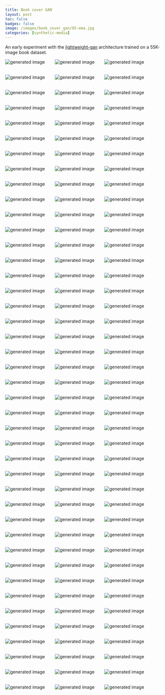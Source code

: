 ```yaml
---
title: Book cover GAN
layout: post
toc: false
badges: false
image: /images/book_cover_gan/95-ema.jpg
categories: [synthetic-media]
---
```


An early experiment with the [lightweight-gan](https://github.com/lucidrains/lightweight-gan) architecture trained on a 55K-image book dataset.

<div style="display: flex; flex-flow: wrap; gap: 2rem">
<img src="/images/book_cover_gan/95-ema.jpg" alt="generated image"> <img src="/images/book_cover_gan/74-ema.jpg" alt="generated image"> <img src="/images/book_cover_gan/117-ema.jpg" alt="generated image"> <img src="/images/book_cover_gan/99-ema.jpg" alt="generated image"> <img src="/images/book_cover_gan/48-ema.jpg" alt="generated image"> <img src="/images/book_cover_gan/59-ema.jpg" alt="generated image"> <img src="/images/book_cover_gan/62-ema.jpg" alt="generated image"> <img src="/images/book_cover_gan/20-ema.jpg" alt="generated image"> <img src="/images/book_cover_gan/23-ema.jpg" alt="generated image"> <img src="/images/book_cover_gan/69-ema.jpg" alt="generated image"> <img src="/images/book_cover_gan/43-ema.jpg" alt="generated image"> <img src="/images/book_cover_gan/58-ema.jpg" alt="generated image"> <img src="/images/book_cover_gan/87-ema.jpg" alt="generated image"> <img src="/images/book_cover_gan/81-ema.jpg" alt="generated image"> <img src="/images/book_cover_gan/24-ema.jpg" alt="generated image"> <img src="/images/book_cover_gan/61-ema.jpg" alt="generated image"> <img src="/images/book_cover_gan/35-ema.jpg" alt="generated image"> <img src="/images/book_cover_gan/14-ema.jpg" alt="generated image"> <img src="/images/book_cover_gan/34-ema.jpg" alt="generated image"> <img src="/images/book_cover_gan/119-ema.jpg" alt="generated image"> <img src="/images/book_cover_gan/73-ema.jpg" alt="generated image"> <img src="/images/book_cover_gan/31-ema.jpg" alt="generated image"> <img src="/images/book_cover_gan/98-ema.jpg" alt="generated image"> <img src="/images/book_cover_gan/78-ema.jpg" alt="generated image"> <img src="/images/book_cover_gan/75-ema.jpg" alt="generated image"> <img src="/images/book_cover_gan/29-ema.jpg" alt="generated image"> <img src="/images/book_cover_gan/125-ema.jpg" alt="generated image"> <img src="/images/book_cover_gan/122-ema.jpg" alt="generated image"> <img src="/images/book_cover_gan/7-ema.jpg" alt="generated image"> <img src="/images/book_cover_gan/1-ema.jpg" alt="generated image"> <img src="/images/book_cover_gan/97-ema.jpg" alt="generated image"> <img src="/images/book_cover_gan/85-ema.jpg" alt="generated image"> <img src="/images/book_cover_gan/19-ema.jpg" alt="generated image"> <img src="/images/book_cover_gan/57-ema.jpg" alt="generated image"> <img src="/images/book_cover_gan/100-ema.jpg" alt="generated image"> <img src="/images/book_cover_gan/56-ema.jpg" alt="generated image"> <img src="/images/book_cover_gan/104-ema.jpg" alt="generated image"> <img src="/images/book_cover_gan/76-ema.jpg" alt="generated image"> <img src="/images/book_cover_gan/4-ema.jpg" alt="generated image"> <img src="/images/book_cover_gan/79-ema.jpg" alt="generated image"> <img src="/images/book_cover_gan/49-ema.jpg" alt="generated image"> <img src="/images/book_cover_gan/30-ema.jpg" alt="generated image"> <img src="/images/book_cover_gan/60-ema.jpg" alt="generated image"> <img src="/images/book_cover_gan/96-ema.jpg" alt="generated image"> <img src="/images/book_cover_gan/63-ema.jpg" alt="generated image"> <img src="/images/book_cover_gan/55-ema.jpg" alt="generated image"> <img src="/images/book_cover_gan/84-ema.jpg" alt="generated image"> <img src="/images/book_cover_gan/40-ema.jpg" alt="generated image"> <img src="/images/book_cover_gan/105-ema.jpg" alt="generated image"> <img src="/images/book_cover_gan/103-ema.jpg" alt="generated image"> <img src="/images/book_cover_gan/18-ema.jpg" alt="generated image"> <img src="/images/book_cover_gan/54-ema.jpg" alt="generated image"> <img src="/images/book_cover_gan/77-ema.jpg" alt="generated image"> <img src="/images/book_cover_gan/115-ema.jpg" alt="generated image"> <img src="/images/book_cover_gan/53-ema.jpg" alt="generated image"> <img src="/images/book_cover_gan/113-ema.jpg" alt="generated image"> <img src="/images/book_cover_gan/67-ema.jpg" alt="generated image"> <img src="/images/book_cover_gan/46-ema.jpg" alt="generated image"> <img src="/images/book_cover_gan/27-ema.jpg" alt="generated image"> <img src="/images/book_cover_gan/22-ema.jpg" alt="generated image"> <img src="/images/book_cover_gan/89-ema.jpg" alt="generated image"> <img src="/images/book_cover_gan/116-ema.jpg" alt="generated image"> <img src="/images/book_cover_gan/111-ema.jpg" alt="generated image"> <img src="/images/book_cover_gan/91-ema.jpg" alt="generated image"> <img src="/images/book_cover_gan/50-ema.jpg" alt="generated image"> <img src="/images/book_cover_gan/12-ema.jpg" alt="generated image"> <img src="/images/book_cover_gan/72-ema.jpg" alt="generated image"> <img src="/images/book_cover_gan/36-ema.jpg" alt="generated image"> <img src="/images/book_cover_gan/17-ema.jpg" alt="generated image"> <img src="/images/book_cover_gan/13-ema.jpg" alt="generated image"> <img src="/images/book_cover_gan/33-ema.jpg" alt="generated image"> <img src="/images/book_cover_gan/118-ema.jpg" alt="generated image"> <img src="/images/book_cover_gan/120-ema.jpg" alt="generated image"> <img src="/images/book_cover_gan/80-ema.jpg" alt="generated image"> <img src="/images/book_cover_gan/90-ema.jpg" alt="generated image"> <img src="/images/book_cover_gan/106-ema.jpg" alt="generated image"> <img src="/images/book_cover_gan/112-ema.jpg" alt="generated image"> <img src="/images/book_cover_gan/47-ema.jpg" alt="generated image"> <img src="/images/book_cover_gan/71-ema.jpg" alt="generated image"> <img src="/images/book_cover_gan/38-ema.jpg" alt="generated image"> <img src="/images/book_cover_gan/37-ema.jpg" alt="generated image"> <img src="/images/book_cover_gan/10-ema.jpg" alt="generated image"> <img src="/images/book_cover_gan/52-ema.jpg" alt="generated image"> <img src="/images/book_cover_gan/88-ema.jpg" alt="generated image"> <img src="/images/book_cover_gan/11-ema.jpg" alt="generated image"> <img src="/images/book_cover_gan/123-ema.jpg" alt="generated image"> <img src="/images/book_cover_gan/16-ema.jpg" alt="generated image"> <img src="/images/book_cover_gan/42-ema.jpg" alt="generated image"> <img src="/images/book_cover_gan/121-ema.jpg" alt="generated image"> <img src="/images/book_cover_gan/94-ema.jpg" alt="generated image"> <img src="/images/book_cover_gan/110-ema.jpg" alt="generated image"> <img src="/images/book_cover_gan/101-ema.jpg" alt="generated image"> <img src="/images/book_cover_gan/5-ema.jpg" alt="generated image"> <img src="/images/book_cover_gan/65-ema.jpg" alt="generated image"> <img src="/images/book_cover_gan/70-ema.jpg" alt="generated image"> <img src="/images/book_cover_gan/124-ema.jpg" alt="generated image"> <img src="/images/book_cover_gan/102-ema.jpg" alt="generated image"> <img src="/images/book_cover_gan/9-ema.jpg" alt="generated image"> <img src="/images/book_cover_gan/68-ema.jpg" alt="generated image"> <img src="/images/book_cover_gan/44-ema.jpg" alt="generated image"> <img src="/images/book_cover_gan/109-ema.jpg" alt="generated image"> <img src="/images/book_cover_gan/114-ema.jpg" alt="generated image"> <img src="/images/book_cover_gan/26-ema.jpg" alt="generated image"> <img src="/images/book_cover_gan/64-ema.jpg" alt="generated image"> <img src="/images/book_cover_gan/41-ema.jpg" alt="generated image"> <img src="/images/book_cover_gan/8-ema.jpg" alt="generated image"> <img src="/images/book_cover_gan/107-ema.jpg" alt="generated image"> <img src="/images/book_cover_gan/51-ema.jpg" alt="generated image"> <img src="/images/book_cover_gan/39-ema.jpg" alt="generated image"> <img src="/images/book_cover_gan/25-ema.jpg" alt="generated image"> <img src="/images/book_cover_gan/82-ema.jpg" alt="generated image"> <img src="/images/book_cover_gan/2-ema.jpg" alt="generated image"> <img src="/images/book_cover_gan/3-ema.jpg" alt="generated image"> <img src="/images/book_cover_gan/6-ema.jpg" alt="generated image"> <img src="/images/book_cover_gan/0-ema.jpg" alt="generated image"> <img src="/images/book_cover_gan/15-ema.jpg" alt="generated image"> <img src="/images/book_cover_gan/32-ema.jpg" alt="generated image"> <img src="/images/book_cover_gan/92-ema.jpg" alt="generated image"> <img src="/images/book_cover_gan/86-ema.jpg" alt="generated image"> <img src="/images/book_cover_gan/108-ema.jpg" alt="generated image"> <img src="/images/book_cover_gan/66-ema.jpg" alt="generated image"> <img src="/images/book_cover_gan/21-ema.jpg" alt="generated image"> <img src="/images/book_cover_gan/83-ema.jpg" alt="generated image"> <img src="/images/book_cover_gan/28-ema.jpg" alt="generated image"> <img src="/images/book_cover_gan/93-ema.jpg" alt="generated image"> <img src="/images/book_cover_gan/45-ema.jpg" alt="generated image">
</div>
            
